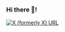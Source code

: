 ### Hi there 👋!

<a href="https://x.com/sebastiandotdev">
  <img alt="X (formerly X) URL" src="https://img.shields.io/twitter/url?url=https%3A%2F%2Fx.com%2Fmjs_sebastian&label=Follow%20me%20on%20X">
</a>
